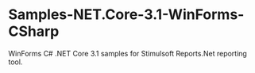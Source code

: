 # Samples-NET.Core-3.1-WinForms-CSharp
WinForms C# .NET Core 3.1 samples for Stimulsoft Reports.Net reporting tool.
